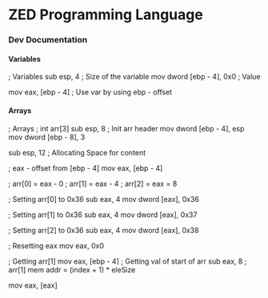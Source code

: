 # ZED Programming Language

### Dev Documentation

#### Variables
; Variables
  sub esp, 4 ; Size of the variable
  mov dword [ebp - 4], 0x0 ; Value

  mov eax, [ebp - 4] ; Use var by using ebp - offset

#### Arrays
; Arrays
  ; int arr[3]
  sub esp, 8 ; Init arr header
  mov dword [ebp - 4], esp
  mov dword [ebp - 8], 3

  sub esp, 12 ; Allocating Space for content

  ; eax - offset from [ebp - 4]
  mov eax, [ebp - 4]

  ; arr[0] = eax - 0
  ; arr[1] = eax - 4
  ; arr[2] = eax = 8

  ; Setting arr[0] to 0x36
  sub eax, 4
  mov dword [eax], 0x36

  ; Setting arr[1] to 0x36
  sub eax, 4
  mov dword [eax], 0x37

  ; Setting arr[2] to 0x36
  sub eax, 4
  mov dword [eax], 0x38

  ; Resetting eax
  mov eax, 0x0

  ; Getting arr[1]
  mov eax, [ebp - 4] ; Getting val of start of arr
  sub eax, 8 ; arr[1] mem addr = (index + 1) * eleSize

  mov eax, [eax]
